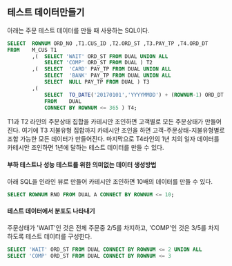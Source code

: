 ## 테스트 데이터만들기
아래는 주문 테스트 데이터를 만들 때 사용하는 SQL이다.
```sql
SELECT  ROWNUM ORD_NO ,T1.CUS_ID ,T2.ORD_ST ,T3.PAY_TP ,T4.ORD_DT
FROM    M_CUS T1
        ,(  SELECT 'WAIT' ORD_ST FROM DUAL UNION ALL
            SELECT 'COMP' ORD_ST FROM DUAL ) T2
        ,(  SELECT  'CARD' PAY_TP FROM DUAL UNION ALL
            SELECT  'BANK' PAY_TP FROM DUAL UNION ALL
            SELECT  NULL PAY_TP FROM DUAL ) T3
        ,(
            SELECT  TO_DATE('20170101','YYYYMMDD') + (ROWNUM-1) ORD_DT
            FROM    DUAL
            CONNECT BY ROWNUM <= 365 ) T4;
```
T1과 T2 라인의 주문상태 집합을 카테시안 조인하면 고객별로 모든 주문상태가 만들어진다. 여기에 T3 지불유형 집합까지 카테시안 조인을 하면 고객-주문상태-지불유형별로 조합 가능한 모든 데이터가 만들어진다. 마지막으로 T4라인의 1년 치의 일자 데이터를 카테시안 조인하면 1년에 달하는 테스트 데이터를 만들 수 있다. 

#### 부하 테스트나 성능 테스트를 위한 의미없는 데이터 생성방법
아래 SQL을 인라인 뷰로 만들어 카테시안 조인하면 10배의 데이터를 만들 수 있다.
```sql
SELECT ROWNUM RNO FROM DUAL A CONNECT BY ROWNUM <= 10;
```

#### 테스트 데이터에서 분포도 나타내기
주문상태가 'WAIT'인 것은 전체 주문중 2/5를 차지하고, 'COMP'인 것은 3/5를 차지하도록 테스트 데이터를 구성한다. 
```sql
SELECT 'WAIT' ORD_ST FROM DUAL CONNECT BY ROWNUM <= 2 UNION ALL
SELECT 'COMP' ORD_ST FROM DUAL CONNECT BY ROWNUM <= 3
```